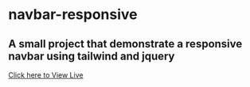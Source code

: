 # navbar-responsive

## A small project that demonstrate a responsive navbar using tailwind and jquery

[Click here to View Live](https://musing-newton-e9a83b.netlify.app)

